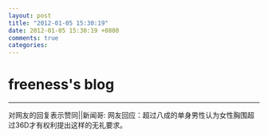 ```yaml
---
layout: post
title: "2012-01-05 15:30:19"
date: 2012-01-05 15:30:19 +0800
comments: true
categories: 
---
```


# freeness's blog

----------

>
对网友的回复表示赞同||新闻哥: 网友回应：超过八成的单身男性认为女性胸围超过36D才有权利提出这样的无礼要求。 